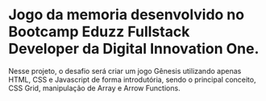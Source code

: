 # Jogo da memoria desenvolvido no Bootcamp Eduzz Fullstack Developer da Digital Innovation One.
  
  <p> Nesse projeto, o desafio será criar um jogo Gênesis utilizando apenas HTML, CSS e Javascript de forma introdutória, sendo o principal conceito, CSS Grid, manipulação de Array e Arrow Functions.</p>